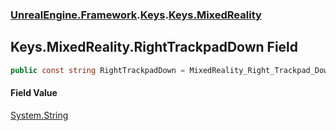 ### [UnrealEngine.Framework](./UnrealEngine-Framework.md 'UnrealEngine.Framework').[Keys](./Keys.md 'UnrealEngine.Framework.Keys').[Keys.MixedReality](./Keys-MixedReality.md 'UnrealEngine.Framework.Keys.MixedReality')
## Keys.MixedReality.RightTrackpadDown Field
  
```csharp
public const string RightTrackpadDown = MixedReality_Right_Trackpad_Down;
```
#### Field Value
[System.String](https://docs.microsoft.com/en-us/dotnet/api/System.String 'System.String')  
